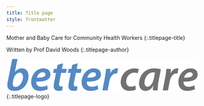 ```yaml
---
title: Title page
style: frontmatter
---
```


Mother and Baby Care for Community Health Workers
{:.titlepage-title}

Written by Prof David Woods
{:.titlepage-author}

![Bettercare logo](images/bettercare-logo.jpg){:.titlepage-logo}
